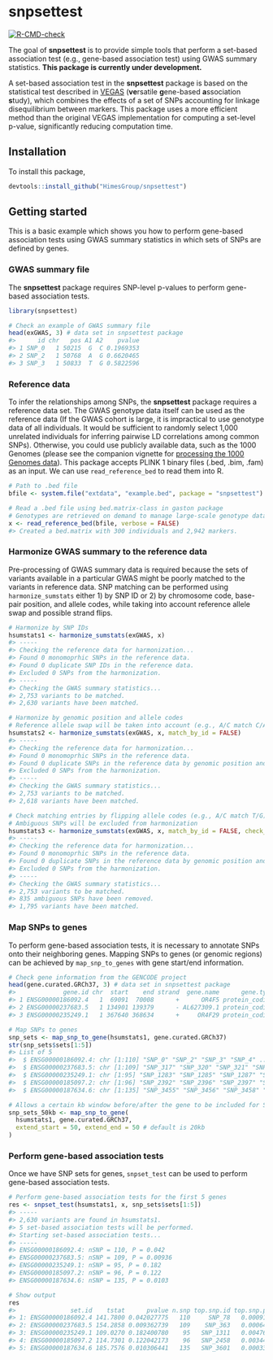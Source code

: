 
<!-- README.md is generated from README.Rmd. Please edit that file -->

# snpsettest

<!-- badges: start -->

[![R-CMD-check](https://github.com/HimesGroup/snpsettest/workflows/R-CMD-check/badge.svg)](https://github.com/HimesGroup/snpsettest/actions)
<!-- badges: end -->

The goal of **snpsettest** is to provide simple tools that perform a
set-based association test (e.g., gene-based association test) using
GWAS summary statistics. **This package is currently under
development.**

A set-based association test in the **snpsettest** package is based on
the statistical test described in
[VEGAS](https://www.ncbi.nlm.nih.gov/pmc/articles/PMC2896770/)
(**ve**rsatile **g**ene-based **a**ssociation **s**tudy), which combines
the effects of a set of SNPs accounting for linkage disequilibrium
between markers. This package uses a more efficient method than the
original VEGAS implementation for computing a set-level p-value,
significantly reducing computation time.

## Installation

To install this package,

``` r
devtools::install_github("HimesGroup/snpsettest")
```

## Getting started

This is a basic example which shows you how to perform gene-based
association tests using GWAS summary statistics in which sets of SNPs
are defined by genes.

### GWAS summary file

The **snpsettest** package requires SNP-level p-values to perform
gene-based association tests.

``` r
library(snpsettest)

# Check an example of GWAS summary file
head(exGWAS, 3) # data set in snpsettest package
#>      id chr   pos A1 A2    pvalue
#> 1 SNP_0   1 50215  G  C 0.1969353
#> 2 SNP_2   1 50768  A  G 0.6620465
#> 3 SNP_3   1 50833  T  G 0.5822596
```

### Reference data

To infer the relationships among SNPs, the **snpsettest** package
requires a reference data set. The GWAS genotype data itself can be used
as the reference data (If the GWAS cohort is large, it is impractical to
use genotype data of all individuals. It would be sufficient to randomly
select 1,000 unrelated individuals for inferring pairwise LD
correlations among common SNPs). Otherwise, you could use publicly
available data, such as the 1000 Genomes (please see the companion
vignette for [processing the 1000 Genomes
data](reference_1000Genomes.html)). This package accepts PLINK 1 binary
files (.bed, .bim, .fam) as an input. We can use `read_reference_bed` to
read them into R.

``` r
# Path to .bed file
bfile <- system.file("extdata", "example.bed", package = "snpsettest")

# Read a .bed file using bed.matrix-class in gaston package
# Genotypes are retrieved on demand to manage large-scale genotype data
x <- read_reference_bed(bfile, verbose = FALSE)
#> Created a bed.matrix with 300 individuals and 2,942 markers.
```

### Harmonize GWAS summary to the reference data

Pre-processing of GWAS summary data is required because the sets of
variants available in a particular GWAS might be poorly matched to the
variants in reference data. SNP matching can be performed using
`harmonize_sumstats` either 1) by SNP ID or 2) by chromosome code,
base-pair position, and allele codes, while taking into account
reference allele swap and possible strand flips.

``` r
# Harmonize by SNP IDs
hsumstats1 <- harmonize_sumstats(exGWAS, x)
#> -----
#> Checking the reference data for harmonization...
#> Found 0 monomoprhic SNPs in the reference data.
#> Found 0 duplicate SNP IDs in the reference data.
#> Excluded 0 SNPs from the harmonization.
#> -----
#> Checking the GWAS summary statistics...
#> 2,753 variants to be matched.
#> 2,630 variants have been matched.

# Harmonize by genomic position and allele codes
# Reference allele swap will be taken into account (e.g., A/C match C/A)
hsumstats2 <- harmonize_sumstats(exGWAS, x, match_by_id = FALSE)
#> -----
#> Checking the reference data for harmonization...
#> Found 0 monomoprhic SNPs in the reference data.
#> Found 0 duplicate SNPs in the reference data by genomic position and alleles codes.
#> Excluded 0 SNPs from the harmonization.
#> -----
#> Checking the GWAS summary statistics...
#> 2,753 variants to be matched.
#> 2,618 variants have been matched.

# Check matching entries by flipping allele codes (e.g., A/C match T/G)
# Ambiguous SNPs will be excluded from harmonization
hsumstats3 <- harmonize_sumstats(exGWAS, x, match_by_id = FALSE, check_strand_flip = TRUE)
#> -----
#> Checking the reference data for harmonization...
#> Found 0 monomoprhic SNPs in the reference data.
#> Found 0 duplicate SNPs in the reference data by genomic position and alleles codes.
#> Excluded 0 SNPs from the harmonization.
#> -----
#> Checking the GWAS summary statistics...
#> 2,753 variants to be matched.
#> 835 ambiguous SNPs have been removed.
#> 1,795 variants have been matched.
```

### Map SNPs to genes

To perform gene-based association tests, it is necessary to annotate
SNPs onto their neighboring genes. Mapping SNPs to genes (or genomic
regions) can be achieved by `map_snp_to_genes` with gene start/end
information.

``` r
# Check gene information from the GENCODE project
head(gene.curated.GRCh37, 3) # data set in snpsettest package
#>             gene.id chr  start    end strand  gene.name      gene.type
#> 1 ENSG00000186092.4   1  69091  70008      +      OR4F5 protein_coding
#> 2 ENSG00000237683.5   1 134901 139379      - AL627309.1 protein_coding
#> 3 ENSG00000235249.1   1 367640 368634      +     OR4F29 protein_coding

# Map SNPs to genes
snp_sets <- map_snp_to_gene(hsumstats1, gene.curated.GRCh37)
str(snp_sets$sets[1:5])
#> List of 5
#>  $ ENSG00000186092.4: chr [1:110] "SNP_0" "SNP_2" "SNP_3" "SNP_4" ...
#>  $ ENSG00000237683.5: chr [1:109] "SNP_317" "SNP_320" "SNP_321" "SNP_323" ...
#>  $ ENSG00000235249.1: chr [1:95] "SNP_1283" "SNP_1285" "SNP_1287" "SNP_1288" ...
#>  $ ENSG00000185097.2: chr [1:96] "SNP_2392" "SNP_2396" "SNP_2397" "SNP_2398" ...
#>  $ ENSG00000187634.6: chr [1:135] "SNP_3455" "SNP_3456" "SNP_3458" "SNP_3459" ...

# Allows a certain kb window before/after the gene to be included for SNP mapping
snp_sets_50kb <- map_snp_to_gene(
  hsumstats1, gene.curated.GRCh37, 
  extend_start = 50, extend_end = 50 # default is 20kb
)
```

### Perform gene-based association tests

Once we have SNP sets for genes, `snpset_test` can be used to perform
gene-based association tests.

``` r
# Perform gene-based association tests for the first 5 genes
res <- snpset_test(hsumstats1, x, snp_sets$sets[1:5])
#> -----
#> 2,630 variants are found in hsumstats1.
#> 5 set-based association tests will be performed.
#> Starting set-based association tests...
#> -----
#> ENSG00000186092.4: nSNP = 110, P = 0.042
#> ENSG00000237683.5: nSNP = 109, P = 0.00936
#> ENSG00000235249.1: nSNP = 95, P = 0.182
#> ENSG00000185097.2: nSNP = 96, P = 0.122
#> ENSG00000187634.6: nSNP = 135, P = 0.0103

# Show output
res
#>               set.id    tstat      pvalue n.snp top.snp.id top.snp.pvalue
#> 1: ENSG00000186092.4 141.7800 0.042027775   110     SNP_78   0.0009143436
#> 2: ENSG00000237683.5 154.2858 0.009362739   109    SNP_363   0.0006419257
#> 3: ENSG00000235249.1 109.0270 0.182400780    95   SNP_1311   0.0047610286
#> 4: ENSG00000185097.2 114.7301 0.122042173    96   SNP_2458   0.0034444534
#> 5: ENSG00000187634.6 185.7576 0.010306441   135   SNP_3601   0.0003350840
```
